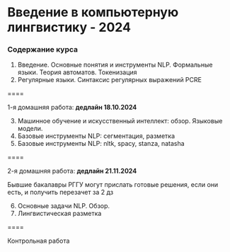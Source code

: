 # Введение в компьютерную лингвистику - 2024

### Содержание курса

1. Введение. Основные понятия и инструменты NLP. Формальные языки. Теория автоматов. Токенизация
2. Регулярные языки. Синтаксис регулярных выражений PCRE

====

1-я домашняя работа: **дедлайн 18.10.2024**

3. Машинное обучение и искусственный интеллект: обзор. Языковые модели.
4. Базовые инструменты NLP: сегментация, разметка
5. Базовые инструменты NLP: nltk, spacy, stanza, natasha

====

2-я домашняя работа: **дедлайн 21.11.2024**

Бывшие бакалавры РГГУ могут прислать готовые решения, если они есть, и получить перезачет за 2 дз

6. Основные задачи NLP. Обзор. 
7. Лингвистическая разметка

====

Контрольная работа
